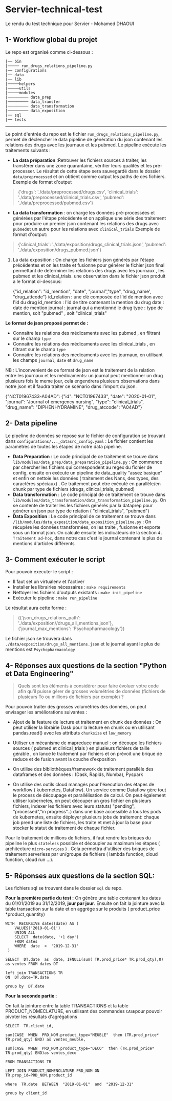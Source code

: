 
# Servier-technical-test

Le rendu du test technique pour Servier - Mohamed DHAOUI


## 1- Workflow global du projet

Le repo est organisé comme ci-dessous :

    |── bin
    |───── run_drugs_relations_pipeline.py
    |── configurations
    |── data
    |── lib
    |─────helpers
    |─────utils
    |─────modules
    |───────── data_prep
    |───────── data_transfer
    |───────── data_transformation
    |───────── data_exposition
    |── sql
    |── tests

-----------

Le point d'entrée du repo est le fichier `run_drugs_relations_pipeline.py`,  permet de déclencher le data pipeline de génération du json contenant les relations des  drugs avec les journaux et les pubmed. Le pipeline exécute les traitements suivants :
- **La data préparation** :Retrouver les fichiers sources à traiter, les transférer dans une zone quarantaine, vérifier leurs qualités et les pré-processer. Le résultat de cette étape sera sauvegardé dans le dossier `data/preprocessed` et on obtient comme output les paths de ces fichiers.
Exemple de format d'output
> {'drugs': './data/preprocessed/drugs.csv', 'clinical_trials':
> './data/preprocessed/clinical_trials.csv', 'pubmed':
> './data/preprocessed/pubmed.csv'}

- **La data transformation** :  on charge les données pré-processées et générées par l'étape précédente et on applique une série des traitement pour produire un premier json contenant les relations des drugs avec `pubmed`et un autre pour les relations avec `clinical_trials`
Exemple de format d'output:

> {'clinical_trials': './data/exposition/drugs_clinical_trials.json',
> 'pubmed': './data/exposition/drugs_pubmed.json'}
 1. La data exposition : On charge les fichiers json générés par l'étape précédentes et on les traite et fusionne pour générer le fichier json final permettant de determiner les relations des drugs avec les journaux , les pubmed et les clinical_trials.
une observation dans le fichier json produit a le format ci-dessous:

    {"id_relation": "id_mention", "date", "journal","type", "drug_name', "drug_attcode"}
    id_relation : une clé composée de l'id de mention avec l'id du drug  id_mention : l'id de titre contenant la mention du drug date : date  de mention journal : journal qui a mentionné le drug type : type de  mention, soit "pubmed" , soit "clinical_trials"

**Le format de json proposé permet de :**
- Connaitre les relations des médicaments avec les pubmed , en filtrant sur le champ `type`
- Connaitre  les  relations des médicaments avec les clinical_trials , en filtrant sur le champ `type`
- Connaitre les relations des medicaments avec les journaux, en utilisant  les champs `journal`, `date` et `drug_name`

NB : L'inconvenient de ce format de json  est le traitement de la relation entre les journaux et les médicaments: un journal peut  mentionner un drug plusieurs fois le meme jour, cela engendrera plusieurs observations dans notre json et il faudra traiter ce scénario dans l'import du json.

{"NCT01967433-A04AD": {"id": "NCT01967433", "date": "2020-01-01", "journal": "Journal of emergency nursing", "type": "clinical_trials", "drug_name": "DIPHENHYDRAMINE", "drug_atccode": "A04AD"}


## 2- Data pipeline
Le pipeline de données se repose sur le fichier de configuration se trouvant dans `configurations/..._datasrc_config.yaml` :
Le fichier contient les paramètres de toutes les étapes de notre data pipeline.

- **Data Preparation** :  Le code principal de ce traitement se trouve dans `lib/modules/data_prep/data_preparation_pipeline.py` : On commence par chercher les fichiers qui correspondent au regex du fichier de config, ensuite on exécute un pipeline de data_quality "assez basique" et enfin  on nettoie les données ( traitement des Nans, des types, des caractères spéciaux) .
Ce traitement peut etre exécuté en parallèle/en chunk par type de fichiers (drugs, clinical_trials, pubmed)
- **Data transformation** : Le code principal de ce traitement se trouve dans `lib/modules/data_transformation/data_transformation_pipeline.py`. On se contente de traiter les les fichiers générés par la dataprep pour générer un json par type de relation ( "clinical_trials", "pubmed")
- **Data Exposition** : Le code principal de ce traitement se trouve dans `/lib/modules/data_exposition/data_exposition_pipeline.py` : On récupère les données transformées, on les traite , fusionne et exporte sous un format json. On calcule ensuite les indicateurs de la section `4. Traitement ad-hoc`, dans notre cas c'est le journal contenant le plus de mentions d'articles différents

## 3- Comment exécuter le script
Pour pouvoir executer le script :
 - Il faut set un virtualenv et l'activer
 - Installer les librairies nécessaires : `make requirements`
 - Nettoyer les fichiers d'outputs existants :  `make init_pipeline`
- Exécuter le pipeline : `make run_pipeline`

Le résultat aura cette forme :

> ({'json_drugs_relations_path':
> './data/exposition//drugs_all_mentions.json'},
> {'journal_max_mentions': 'Psychopharmacology'})

Le fichier json se trouvera dans `./data/exposition/drugs_all_mentions.json` et le journal ayant le plus de mentions est `Psychopharmacology`

## 4- Réponses aux questions  de la section "Python et Data Engineering"


> Quels sont les éléments à considérer pour faire évoluer votre
> code afin qu’il puisse gérer de grosses volumétries de données
> (fichiers de plusieurs To ou millions de fichiers par exemple) ?

 Pour pouvoir traiter des grosses volumétries des données, on peut envisager les améliorations suivantes :
 - Ajout de la feature de lecture et traitement en chunk des données : On peut utiliser la librairie Dask pour la lecture en chunk ou en utilisant pandas.read() avec les attributs `chunksize` et `low_memory`

 - Utiliser un mécanisme de mapreduce manuel : on découpe les fichiers sources ( pubmed et clinical_trials ) en plusieurs fichiers de taille gérable , on lance le traitement par fichiers  et on prévoit une brique de reduce et de fusion avant la couche d'exposition
 - On utilise des bibliothèques/framework de traitement parallèle des dataframes et des données : (Dask, Rapids, Numba), Pyspark
 - On utilise des outils cloud managés pour l'éxecution des étapes de workflow ( kubernetes, Dataflow). Un service comme Dataflow gère tout le process de découpage et parallélisation de calcul. On peut également utiliser kubernetes,  on peut découper un gros fichier en plusieurs fichiers, indexer les fichiers avec leurs statuts( "pending", "processed","in progress"..) dans une base accessible à tous les pods de kubernetes, ensuite déployer plusieurs jobs de traitement: chaque job prend une liste de fichiers, les traite et met à jour la base pour stocker le statut de traitement de chaque fichier.

Pour le traitement de millions de fichiers, il faut rendre les briques du pipeline le plus `stateless` possible et découpler au maximum les étapes ( architecture `micro-services` ) . Cela permettra d'utiliser des briques de traitement serverless par un/groupe de fichiers  ( lambda function, cloud function, cloud run ...).


## 5- Réponses aux questions  de la section SQL:

Les fichiers sql se trouvent dans le dossier `sql` du repo.

**Pour la première partie du test :**
On génère une table contenant les dates du 01/01/2019 au 31/12/2019, **jour par jour**. Ensuite on fait la jointure avec la table transaction sur la date et on aggrège sur le produits ( product_price *product_quantity)


    WITH  RECURSIVE dates(date) AS (
	    VALUES('2019-01-01')
	    UNION ALL
	    SELECT  date(date, '+1 day')
	    FROM dates
	    WHERE  date  <  '2019-12-31'
     )

    SELECT  DT.date  as  date, IFNULL(sum( TR.prod_price* TR.prod_qty),0) as ventes FROM dates DT

    left join TRANSACTIONS TR
    ON  DT.date=TR.date

    group by  DT.date


**Pour la seconde partie :**

On fait la jointure entre la table TRANSACTIONS et la table PRODUCT_NOMECLATURE, en utilisant des commandes `CASE`pour pouvoir pivoter les résultats d'agrégations


    SELECT  TR.client_id,

    sum(CASE  WHEN  PRD_NOM.product_type="MEUBLE"  then (TR.prod_price* TR.prod_qty) END) as ventes_meuble,

    sum(CASE  WHEN  PRD_NOM.product_type="DECO"  then (TR.prod_price* TR.prod_qty) END)as ventes_deco

    FROM TRANSACTIONS TR

    LEFT JOIN PRODUCT_NOMENCLATURE PRD_NOM ON  TR.prop_id=PRD_NOM.product_id

    where  TR.date  BETWEEN  "2019-01-01"  and  "2019-12-31"

    group by client_id
